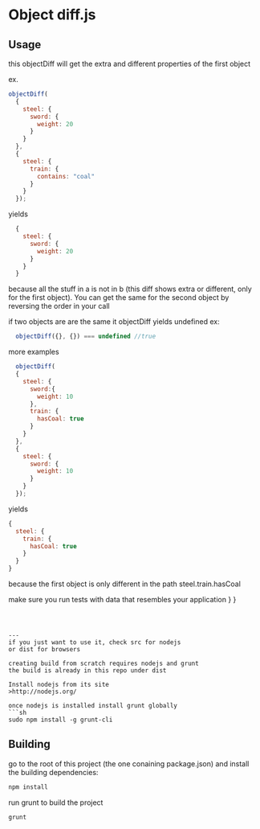 Object diff.js
===

Usage
---
this objectDiff will get the extra and different properties of the
first object

ex.
```js
objectDiff(
  {
    steel: {
      sword: {
        weight: 20
      }
    }
  },
  {
    steel: {
      train: {
        contains: "coal"
      }
    }
  });
```
yields
```js
  {
    steel: {
      sword: {
        weight: 20
      }
    }
  }
```
  because all the stuff in a is not in b (this diff shows extra or different, only for the first object).
  You can get the same for the second object by reversing the order
  in your call


  if two objects are are the same
  it objectDiff yields undefined
ex:
```js
  objectDiff({}, {}) === undefined //true
```

more examples
```js
  objectDiff(
  {
    steel: {
      sword:{
        weight: 10
      },
      train: {
        hasCoal: true
      }
    }
  },
  {
    steel: {
      sword: {
        weight: 10
      }
    }
  });

```
yields
```js
{
  steel: {
    train: {
      hasCoal: true
    }
  }
}
```
because the first object is only different in the path steel.train.hasCoal

make sure you run tests with data that resembles your application
}
}
```



---
if you just want to use it, check src for nodejs
or dist for browsers

creating build from scratch requires nodejs and grunt
the build is already in this repo under dist

Install nodejs from its site
>http://nodejs.org/

once nodejs is installed install grunt globally
```sh
sudo npm install -g grunt-cli
```

Building
---
go to the root of this project (the one conaining package.json) and install the building dependencies:
```sh
npm install
```
run grunt to build the project
```sh
grunt
```
